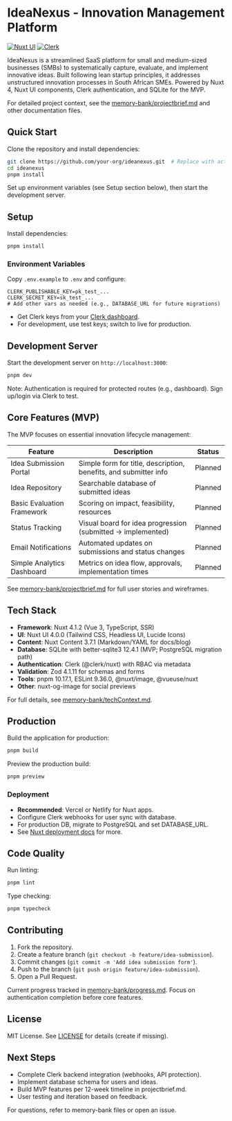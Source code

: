 # IdeaNexus - Innovation Management Platform

[![Nuxt UI](https://img.shields.io/badge/Made%20with-Nuxt%20UI-00DC82?logo=nuxt&labelColor=020420)](https://ui.nuxt.com)
[![Clerk](https://img.shields.io/badge/Auth%20with-Clerk-1E40AF?logo=clerk&labelColor=020420)](https://clerk.com)

IdeaNexus is a streamlined SaaS platform for small and medium-sized businesses (SMBs) to systematically capture, evaluate, and implement innovative ideas. Built following lean startup principles, it addresses unstructured innovation processes in South African SMEs. Powered by Nuxt 4, Nuxt UI components, Clerk authentication, and SQLite for the MVP.

For detailed project context, see the [memory-bank/projectbrief.md](memory-bank/projectbrief.md) and other documentation files.

## Quick Start

Clone the repository and install dependencies:

```bash
git clone https://github.com/your-org/ideanexus.git  # Replace with actual repo URL
cd ideanexus
pnpm install
```

Set up environment variables (see Setup section below), then start the development server.

## Setup

Install dependencies:

```bash
pnpm install
```

### Environment Variables

Copy `.env.example` to `.env` and configure:

```
CLERK_PUBLISHABLE_KEY=pk_test_...
CLERK_SECRET_KEY=sk_test_...
# Add other vars as needed (e.g., DATABASE_URL for future migrations)
```

- Get Clerk keys from your [Clerk dashboard](https://dashboard.clerk.com).
- For development, use test keys; switch to live for production.

## Development Server

Start the development server on `http://localhost:3000`:

```bash
pnpm dev
```

Note: Authentication is required for protected routes (e.g., dashboard). Sign up/login via Clerk to test.

## Core Features (MVP)

The MVP focuses on essential innovation lifecycle management:

| Feature | Description | Status |
|---------|-------------|--------|
| Idea Submission Portal | Simple form for title, description, benefits, and submitter info | Planned |
| Idea Repository | Searchable database of submitted ideas | Planned |
| Basic Evaluation Framework | Scoring on impact, feasibility, resources | Planned |
| Status Tracking | Visual board for idea progression (submitted → implemented) | Planned |
| Email Notifications | Automated updates on submissions and status changes | Planned |
| Simple Analytics Dashboard | Metrics on idea flow, approvals, implementation times | Planned |

See [memory-bank/projectbrief.md](memory-bank/projectbrief.md) for full user stories and wireframes.

## Tech Stack

- **Framework**: Nuxt 4.1.2 (Vue 3, TypeScript, SSR)
- **UI**: Nuxt UI 4.0.0 (Tailwind CSS, Headless UI, Lucide Icons)
- **Content**: Nuxt Content 3.7.1 (Markdown/YAML for docs/blog)
- **Database**: SQLite with better-sqlite3 12.4.1 (MVP; PostgreSQL migration path)
- **Authentication**: Clerk (@clerk/nuxt) with RBAC via metadata
- **Validation**: Zod 4.1.11 for schemas and forms
- **Tools**: pnpm 10.17.1, ESLint 9.36.0, @nuxt/image, @vueuse/nuxt
- **Other**: nuxt-og-image for social previews

For full details, see [memory-bank/techContext.md](memory-bank/techContext.md).

## Production

Build the application for production:

```bash
pnpm build
```

Preview the production build:

```bash
pnpm preview
```

### Deployment

- **Recommended**: Vercel or Netlify for Nuxt apps.
- Configure Clerk webhooks for user sync with database.
- For production DB, migrate to PostgreSQL and set DATABASE_URL.
- See [Nuxt deployment docs](https://nuxt.com/docs/getting-started/deployment) for more.

## Code Quality

Run linting:

```bash
pnpm lint
```

Type checking:

```bash
pnpm typecheck
```

## Contributing

1. Fork the repository.
2. Create a feature branch (`git checkout -b feature/idea-submission`).
3. Commit changes (`git commit -m 'Add idea submission form'`).
4. Push to the branch (`git push origin feature/idea-submission`).
5. Open a Pull Request.

Current progress tracked in [memory-bank/progress.md](memory-bank/progress.md). Focus on authentication completion before core features.

## License

MIT License. See [LICENSE](LICENSE) for details (create if missing).

## Next Steps

- Complete Clerk backend integration (webhooks, API protection).
- Implement database schema for users and ideas.
- Build MVP features per 12-week timeline in projectbrief.md.
- User testing and iteration based on feedback.

For questions, refer to memory-bank files or open an issue.

